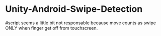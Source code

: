 # Unity-Android-Swipe-Detection
#script seems a little bit not responsable because move counts as swipe ONLY when finger get off from touchscreen.
